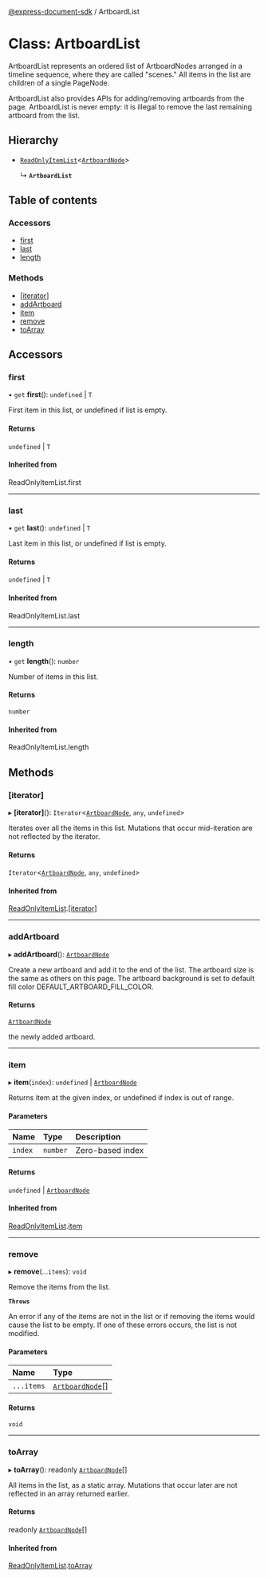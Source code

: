 [@express-document-sdk](../overview.md) / ArtboardList

# Class: ArtboardList

ArtboardList represents an ordered list of ArtboardNodes arranged in a timeline sequence, where they are called "scenes."
All items in the list are children of a single PageNode.

ArtboardList also provides APIs for adding/removing artboards from the page. ArtboardList is never empty: it is illegal to
remove the last remaining artboard from the list.

## Hierarchy

- [`ReadOnlyItemList`](ReadOnlyItemList.md)<[`ArtboardNode`](ArtboardNode.md)\>

  ↳ **`ArtboardList`**

## Table of contents

### Accessors

- [first](ArtboardList.md#first)
- [last](ArtboardList.md#last)
- [length](ArtboardList.md#length)

### Methods

- [[iterator]](ArtboardList.md#[iterator])
- [addArtboard](ArtboardList.md#addArtboard)
- [item](ArtboardList.md#item)
- [remove](ArtboardList.md#remove)
- [toArray](ArtboardList.md#toArray)

## Accessors

### <a id="first" name="first"></a> first

• `get` **first**(): `undefined` \| `T`

First item in this list, or undefined if list is empty.

#### Returns

`undefined` \| `T`

#### Inherited from

ReadOnlyItemList.first

___

### <a id="last" name="last"></a> last

• `get` **last**(): `undefined` \| `T`

Last item in this list, or undefined if list is empty.

#### Returns

`undefined` \| `T`

#### Inherited from

ReadOnlyItemList.last

___

### <a id="length" name="length"></a> length

• `get` **length**(): `number`

Number of items in this list.

#### Returns

`number`

#### Inherited from

ReadOnlyItemList.length

## Methods

### <a id="[iterator]" name="[iterator]"></a> [iterator]

▸ **[iterator]**(): `Iterator`<[`ArtboardNode`](ArtboardNode.md), `any`, `undefined`\>

Iterates over all the items in this list. Mutations that occur mid-iteration are not reflected by the iterator.

#### Returns

`Iterator`<[`ArtboardNode`](ArtboardNode.md), `any`, `undefined`\>

#### Inherited from

[ReadOnlyItemList](ReadOnlyItemList.md).[[iterator]](ReadOnlyItemList.md#[iterator])

___

### <a id="addArtboard" name="addArtboard"></a> addArtboard

▸ **addArtboard**(): [`ArtboardNode`](ArtboardNode.md)

Create a new artboard and add it to the end of the list. The artboard size is the same as others on this page. The
artboard background is set to default fill color DEFAULT_ARTBOARD_FILL_COLOR.

#### Returns

[`ArtboardNode`](ArtboardNode.md)

the newly added artboard.

___

### <a id="item" name="item"></a> item

▸ **item**(`index`): `undefined` \| [`ArtboardNode`](ArtboardNode.md)

Returns item at the given index, or undefined if index is out of range.

#### Parameters

| Name | Type | Description |
| :------ | :------ | :------ |
| `index` | `number` | Zero-based index |

#### Returns

`undefined` \| [`ArtboardNode`](ArtboardNode.md)

#### Inherited from

[ReadOnlyItemList](ReadOnlyItemList.md).[item](ReadOnlyItemList.md#item)

___

### <a id="remove" name="remove"></a> remove

▸ **remove**(...`items`): `void`

Remove the items from the list.

**`Throws`**

An error if any of the items are not in the list or if removing the
items would cause the list to be empty. If one of these errors occurs, the list
is not modified.

#### Parameters

| Name | Type |
| :------ | :------ |
| `...items` | [`ArtboardNode`](ArtboardNode.md)[] |

#### Returns

`void`

___

### <a id="toArray" name="toArray"></a> toArray

▸ **toArray**(): readonly [`ArtboardNode`](ArtboardNode.md)[]

All items in the list, as a static array. Mutations that occur later are not reflected in an array returned earlier.

#### Returns

readonly [`ArtboardNode`](ArtboardNode.md)[]

#### Inherited from

[ReadOnlyItemList](ReadOnlyItemList.md).[toArray](ReadOnlyItemList.md#toArray)

